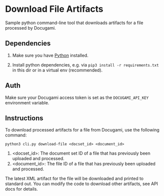 # Download File Artifacts

Sample python command-line tool that downloads artifacts for a file processed by Docugami.

## Dependencies

1. Make sure you have [Python](https://www.python.org/downloads/) installed.

1. Install python dependencies, e.g. via `pip3 install -r requirements.txt` in this dir or in a virtual env (recommended).

## Auth

Make sure your Docugami access token is set as the `DOCUGAMI_API_KEY` environment variable.

## Instructions

To download processed artifacts for a file from Docugami, use the following command:

```shell
python3 cli.py download-file <docset_id> <document_id>
```

1. <docset_id>: The document set ID of a file that has previously been uploaded and processed.
1. <document_id>: The file ID of a file that has previously been uploaded and processed.

The latest XML artifact for the file will be downloaded and printed to standard out. You can modify the code to download other artifacts, see API docs for details.

